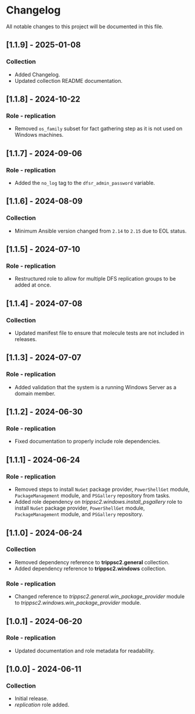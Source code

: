 # Changelog

All notable changes to this project will be documented in this file.

## [1.1.9] - 2025-01-08

### Collection

- Added Changelog.
- Updated collection README documentation.

## [1.1.8] - 2024-10-22

### Role - replication

- Removed `os_family` subset for fact gathering step as it is not used on Windows machines.

## [1.1.7] - 2024-09-06

### Role - replication

- Added the `no_log` tag to the `dfsr_admin_password` variable.

## [1.1.6] - 2024-08-09

### Collection

- Minimum Ansible version changed from `2.14` to `2.15` due to EOL status.

## [1.1.5] - 2024-07-10

### Role - replication

- Restructured role to allow for multiple DFS replication groups to be added at once.

## [1.1.4] - 2024-07-08

### Collection

- Updated manifest file to ensure that molecule tests are not included in releases.

## [1.1.3] - 2024-07-07

### Role - replication

- Added validation that the system is a running Windows Server as a domain member.

## [1.1.2] - 2024-06-30

### Role - replication

- Fixed documentation to properly include role dependencies.

## [1.1.1] - 2024-06-24

### Role - replication

- Removed steps to install `NuGet` package provider, `PowerShellGet` module, `PackageManagement` module, and `PSGallery` repository from tasks.
- Added role dependency on *trippsc2.windows.install_psgallery* role to install `NuGet` package provider, `PowerShellGet` module, `PackageManagement` module, and `PSGallery` repository.

## [1.1.0] - 2024-06-24

### Collection

- Removed dependency reference to **trippsc2.general** collection.
- Added dependency reference to **trippsc2.windows** collection.

### Role - replication

- Changed reference to *trippsc2.general.win_package_provider* module to *trippsc2.windows.win_package_provider* module.

## [1.0.1] - 2024-06-20

### Role - replication

- Updated documentation and role metadata for readability.

## [1.0.0] - 2024-06-11

### Collection

- Initial release.
- *replication* role added.
